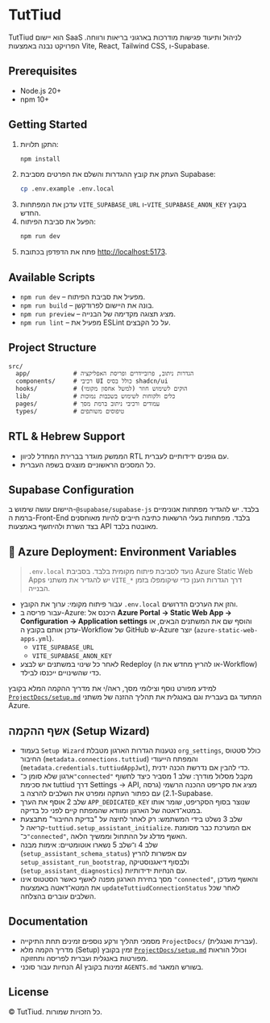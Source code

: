 # TutTiud

TutTiud הוא יישום SaaS לניהול ותיעוד פגישות מודרכות בארגוני בריאות ורווחה. הפרויקט נבנה באמצעות Vite, React, Tailwind CSS, ו-Supabase.

## Prerequisites

- Node.js 20+
- npm 10+

## Getting Started

1. התקן תלויות:
   ```bash
   npm install
   ```
2. העתק את קובץ ההגדרות והשלם את הפרטים מסביבת Supabase:
   ```bash
   cp .env.example .env.local
   ```
3. עדכן את המפתחות `VITE_SUPABASE_URL` ו-`VITE_SUPABASE_ANON_KEY` בקובץ החדש.
4. הפעל את סביבת הפיתוח:
   ```bash
   npm run dev
   ```
5. פתח את הדפדפן בכתובת [http://localhost:5173](http://localhost:5173).

## Available Scripts

- `npm run dev` – מפעיל את סביבת הפיתוח.
- `npm run build` – בונה את היישום לפרודקשן.
- `npm run preview` – מציג תצוגה מקדימה של הבנייה.
- `npm run lint` – מפעיל את ESLint על כל הקבצים.

## Project Structure

```
src/
  app/            # הגדרות ניתוב, פרוביידרים ופריסת האפליקציה
  components/     # רכיבי UI כולל בסיס shadcn/ui
  hooks/          # הוקים לשימוש חוזר (למשל אחסון מקומי)
  lib/            # כלים ולקוחות לשימוש בשכבות נמוכות
  pages/          # עמודים ורכיבי ניתוב ברמת מסך
  types/          # טיפוסים משותפים
```

## RTL & Hebrew Support

- הממשק מוגדר בברירת המחדל לכיוון RTL עם גופנים ידידותיים לעברית.
- כל המסכים הראשוניים מוצגים בשפה העברית.

## Supabase Configuration

היישום עושה שימוש ב-`@supabase/supabase-js` בלבד. יש להגדיר מפתחות אנונימיים ברמת ה-Front-End בלבד. מפתחות בעלי הרשאות כתיבה חייבים להיות מאוחסנים בצד השרת ולהיחשף באמצעות API מאובטח בלבד.

## 🔧 Azure Deployment: Environment Variables

> `.env.local` נועד לסביבת פיתוח מקומית בלבד. בסביבת Azure Static Web Apps יש להגדיר את משתני `VITE_*` דרך הגדרות הענן כדי שיקומפלו בזמן הבנייה.

- עבור פיתוח מקומי: ערוך את הקובץ `.env.local` והזן את הערכים הדרושים.
- עבור פריסה ב-Azure: היכנס אל **Azure Portal → Static Web App → Configuration → Application settings** והוסף שם את המשתנים הבאים, או עדכן אותם בקובץ ה-Workflow של GitHub ש-Azure יוצר (`azure-static-web-apps.yml`).
  - `VITE_SUPABASE_URL`
  - `VITE_SUPABASE_ANON_KEY`
- לאחר כל שינוי במשתנים יש לבצע Redeploy (או להריץ מחדש את ה-Workflow) כדי שהשינויים ייכנסו לבילד.

למידע מפורט נוסף וצילומי מסך, ראה/י את מדריך ההקמה המלא בקובץ [`ProjectDocs/setup.md`](ProjectDocs/setup.md#azure-static-web-apps) המתעד גם בעברית וגם באנגלית את תהליך ההזנה של משתני Azure.

## אשף ההקמה (Setup Wizard)

- בעמוד `Setup Wizard` נטענות הגדרות הארגון מטבלת `org_settings`, כולל סטטוס החיבור (`metadata.connections.tuttiud`) והמפתח הייעודי (`metadata.credentials.tuttiudAppJwt`), כדי להבין אם נדרשת הכנה ידנית.
- ארגון שלא סומן כ־`"connected"` מקבל מסלול מודרך: שלב 1 מסביר כיצד לחשוף את סכימת tuttiud דרך Settings → API, מציג את סקריפט ההכנה הרשמי (גרסה 2.1) עם כפתור העתקה ומפרט את השלבים להרצה ב-Supabase.
- שלב 2 אוסף את הערך `APP_DEDICATED_KEY` שנוצר בסוף הסקריפט, שומר אותו במטא־דאטה של הארגון ומוודא שהמפתח קיים לפני כל בדיקה.
- שלב 3 נשלט בידי המשתמש: רק לאחר לחיצה על "בדיקת החיבור" מתבצעת קריאה ל-`tuttiud.setup_assistant_initialize`. אם המערכת כבר מסומנת כ־`"connected"`, האשף מדלג על ההתחול וממשיך הלאה.
- שלב 4 ו־שלב 5 נשארו אוטומטיים: אימות מבנה (`setup_assistant_schema_status`) עם אפשרות להריץ `setup_assistant_run_bootstrap`, ולבסוף דיאגנוסטיקה (`setup_assistant_diagnostics`) עם הנחיות ידידותיות.
- מסך בחירת הארגון מפנה לאשף כאשר הסטטוס אינו `"connected"`, והאשף מעדכן את המטא־דאטה באמצעות `updateTuttiudConnectionStatus` לאחר שכל השלבים עוברים בהצלחה.

## Documentation

- מסמכי תהליך ורקע נוספים זמינים תחת התיקייה `ProjectDocs/` (עברית ואנגלית).
- מדריך הקמה מלא (Setup) זמין בקובץ [`ProjectDocs/setup.md`](ProjectDocs/setup.md) וכולל הוראות מפורטות באנגלית ועברית לפריסה ותחזוקה.
- הנחיות עבור סוכני AI זמינות בקובץ `AGENTS.md` בשורש המאגר.

## License

© TutTiud. כל הזכויות שמורות.
